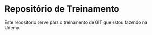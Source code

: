 # Repositório de Treinamento

Este repositório serve para o treinamento de GIT que estou fazendo na Udemy.

